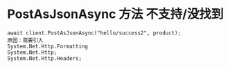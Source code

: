 #  PostAsJsonAsync 方法 不支持/没找到
    await client.PostAsJsonAsync("hello/success2", product);
    原因：需要引入  
    System.Net.Http.Formatting 
    System.Net.Http;
    System.Net.Http.Headers;



